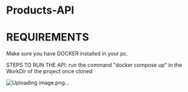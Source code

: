 # Products-API

# REQUIREMENTS 
Make sure you have DOCKER installed in your pc. 

STEPS TO RUN THE API: 
run the command "docker compose up" in the WorkDir of the project once cloned

![Uploading image.png…]()

